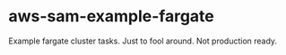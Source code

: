 # aws-sam-example-fargate
Example fargate cluster tasks. Just to fool around. Not production ready.
